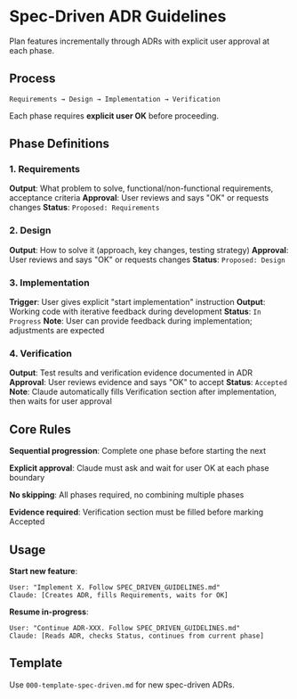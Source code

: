 # Spec-Driven ADR Guidelines

Plan features incrementally through ADRs with explicit user approval at each phase.

## Process

```
Requirements → Design → Implementation → Verification
```

Each phase requires **explicit user OK** before proceeding.

## Phase Definitions

### 1. Requirements
**Output**: What problem to solve, functional/non-functional requirements, acceptance criteria
**Approval**: User reviews and says "OK" or requests changes
**Status**: `Proposed: Requirements`

### 2. Design
**Output**: How to solve it (approach, key changes, testing strategy)
**Approval**: User reviews and says "OK" or requests changes
**Status**: `Proposed: Design`

### 3. Implementation
**Trigger**: User gives explicit "start implementation" instruction
**Output**: Working code with iterative feedback during development
**Status**: `In Progress`
**Note**: User can provide feedback during implementation; adjustments are expected

### 4. Verification
**Output**: Test results and verification evidence documented in ADR
**Approval**: User reviews evidence and says "OK" to accept
**Status**: `Accepted`
**Note**: Claude automatically fills Verification section after implementation, then waits for user approval

## Core Rules

**Sequential progression**: Complete one phase before starting the next

**Explicit approval**: Claude must ask and wait for user OK at each phase boundary

**No skipping**: All phases required, no combining multiple phases

**Evidence required**: Verification section must be filled before marking Accepted

## Usage

**Start new feature**:
```
User: "Implement X. Follow SPEC_DRIVEN_GUIDELINES.md"
Claude: [Creates ADR, fills Requirements, waits for OK]
```

**Resume in-progress**:
```
User: "Continue ADR-XXX. Follow SPEC_DRIVEN_GUIDELINES.md"
Claude: [Reads ADR, checks Status, continues from current phase]
```

## Template

Use `000-template-spec-driven.md` for new spec-driven ADRs.

